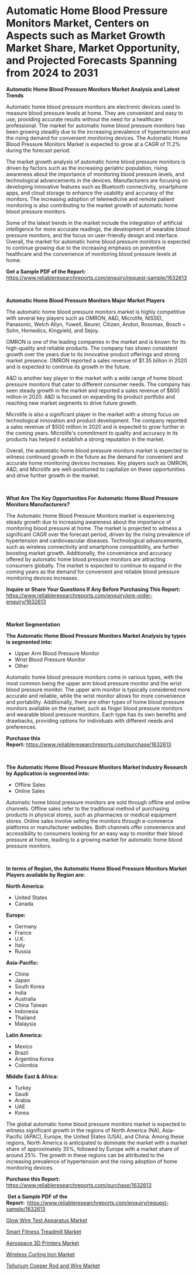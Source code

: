 <p><h1>Automatic Home Blood Pressure Monitors Market, Centers on Aspects such as Market Growth Market Share, Market Opportunity, and Projected Forecasts Spanning from 2024 to 2031</h1></p><p><strong>Automatic Home Blood Pressure Monitors Market Analysis and Latest Trends</strong></p>
<p><p>Automatic home blood pressure monitors are electronic devices used to measure blood pressure levels at home. They are convenient and easy to use, providing accurate results without the need for a healthcare professional. The market for automatic home blood pressure monitors has been growing steadily due to the increasing prevalence of hypertension and the rising demand for convenient monitoring devices. The Automatic Home Blood Pressure Monitors Market is expected to grow at a CAGR of 11.2% during the forecast period.</p><p>The market growth analysis of automatic home blood pressure monitors is driven by factors such as the increasing geriatric population, rising awareness about the importance of monitoring blood pressure levels, and technological advancements in the devices. Manufacturers are focusing on developing innovative features such as Bluetooth connectivity, smartphone apps, and cloud storage to enhance the usability and accuracy of the monitors. The increasing adoption of telemedicine and remote patient monitoring is also contributing to the market growth of automatic home blood pressure monitors.</p><p>Some of the latest trends in the market include the integration of artificial intelligence for more accurate readings, the development of wearable blood pressure monitors, and the focus on user-friendly design and interface. Overall, the market for automatic home blood pressure monitors is expected to continue growing due to the increasing emphasis on preventive healthcare and the convenience of monitoring blood pressure levels at home.</p></p>
<p><strong>Get a Sample PDF of the Report:&nbsp;</strong> <a href="https://www.reliableresearchreports.com/enquiry/request-sample/1632613">https://www.reliableresearchreports.com/enquiry/request-sample/1632613</a></p>
<p>&nbsp;</p>
<p><strong>Automatic Home Blood Pressure Monitors Major Market Players</strong></p>
<p><p>The automatic home blood pressure monitors market is highly competitive with several key players such as OMRON, A&D, Microlife, NISSEI, Panasonic, Welch Allyn, Yuwell, Beurer, Citizen, Andon, Rossmax, Bosch + Sohn, Homedics, Kingyield, and Sejoy. </p><p>OMRON is one of the leading companies in the market and is known for its high-quality and reliable products. The company has shown consistent growth over the years due to its innovative product offerings and strong market presence. OMRON reported a sales revenue of $1.35 billion in 2020 and is expected to continue its growth in the future.</p><p>A&D is another key player in the market with a wide range of home blood pressure monitors that cater to different consumer needs. The company has seen steady growth in the market and reported a sales revenue of $800 million in 2020. A&D is focused on expanding its product portfolio and reaching new market segments to drive future growth.</p><p>Microlife is also a significant player in the market with a strong focus on technological innovation and product development. The company reported a sales revenue of $500 million in 2020 and is expected to grow further in the coming years. Microlife's commitment to quality and accuracy in its products has helped it establish a strong reputation in the market.</p><p>Overall, the automatic home blood pressure monitors market is expected to witness continued growth in the future as the demand for convenient and accurate home monitoring devices increases. Key players such as OMRON, A&D, and Microlife are well-positioned to capitalize on these opportunities and drive further growth in the market.</p></p>
<p>&nbsp;</p>
<p><strong>What Are The Key Opportunities For Automatic Home Blood Pressure Monitors Manufacturers?</strong></p>
<p><p>The Automatic Home Blood Pressure Monitors market is experiencing steady growth due to increasing awareness about the importance of monitoring blood pressure at home. The market is projected to witness a significant CAGR over the forecast period, driven by the rising prevalence of hypertension and cardiovascular diseases. Technological advancements, such as wireless connectivity and smartphone compatibility, are further boosting market growth. Additionally, the convenience and accuracy offered by automatic home blood pressure monitors are attracting consumers globally. The market is expected to continue to expand in the coming years as the demand for convenient and reliable blood pressure monitoring devices increases.</p></p>
<p><strong>Inquire or Share Your Questions If Any Before Purchasing This Report:</strong> <a href="https://www.reliableresearchreports.com/enquiry/pre-order-enquiry/1632613">https://www.reliableresearchreports.com/enquiry/pre-order-enquiry/1632613</a></p>
<p>&nbsp;</p>
<p><strong>Market Segmentation</strong></p>
<p><strong>The Automatic Home Blood Pressure Monitors Market Analysis by types is segmented into:</strong></p>
<p><ul><li>Upper Arm Blood Pressure Monitor</li><li>Wrist Blood Pressure Monitor</li><li>Other</li></ul></p>
<p><p>Automatic home blood pressure monitors come in various types, with the most common being the upper arm blood pressure monitor and the wrist blood pressure monitor. The upper arm monitor is typically considered more accurate and reliable, while the wrist monitor allows for more convenience and portability. Additionally, there are other types of home blood pressure monitors available on the market, such as finger blood pressure monitors and wearable blood pressure monitors. Each type has its own benefits and drawbacks, providing options for individuals with different needs and preferences.</p></p>
<p><strong>Purchase this Report:&nbsp;</strong><a href="https://www.reliableresearchreports.com/purchase/1632613">https://www.reliableresearchreports.com/purchase/1632613</a></p>
<p>&nbsp;</p>
<p><strong>The Automatic Home Blood Pressure Monitors Market Industry Research by Application is segmented into:</strong></p>
<p><ul><li>Offline Sales</li><li>Online Sales</li></ul></p>
<p><p>Automatic home blood pressure monitors are sold through offline and online channels. Offline sales refer to the traditional method of purchasing products in physical stores, such as pharmacies or medical equipment stores. Online sales involve selling the monitors through e-commerce platforms or manufacturer websites. Both channels offer convenience and accessibility to consumers looking for an easy way to monitor their blood pressure at home, leading to a growing market for automatic home blood pressure monitors.</p></p>
<p>&nbsp;</p>
<p><strong>In terms of Region, the Automatic Home Blood Pressure Monitors Market Players available by Region are:</strong></p>
<p>
    <p> <strong> North America: </strong>
        <ul>
            <li>United States</li>
            <li>Canada</li>
        </ul>
        </p> 
    <p> <strong> Europe: </strong>
        <ul>
            <li>Germany</li>
            <li>France</li>
            <li>U.K.</li>
            <li>Italy</li>
            <li>Russia</li>
        </ul>
        </p> 
    <p> <strong> Asia-Pacific: </strong>
        <ul>
            <li>China</li>
            <li>Japan</li>
            <li>South Korea</li>
            <li>India</li>
            <li>Australia</li>
            <li>China Taiwan</li>
            <li>Indonesia</li>
            <li>Thailand</li>
            <li>Malaysia</li>
        </ul>
        </p> 
    <p> <strong> Latin America: </strong>
        <ul>
            <li>Mexico</li>
            <li>Brazil</li>
            <li>Argentina Korea</li>
            <li>Colombia</li>
        </ul>
        </p> 
    <p> <strong> Middle East & Africa: </strong>
        <ul>
            <li>Turkey</li>
            <li>Saudi</li>
            <li>Arabia</li>
            <li>UAE</li>
            <li>Korea</li>
        </ul>
    </p>
    </p>
<p><p>The global automatic home blood pressure monitors market is expected to witness significant growth in the regions of North America (NA), Asia-Pacific (APAC), Europe, the United States (USA), and China. Among these regions, North America is anticipated to dominate the market with a market share of approximately 35%, followed by Europe with a market share of around 25%. The growth in these regions can be attributed to the increasing prevalence of hypertension and the rising adoption of home monitoring devices.</p></p>
<p><strong>Purchase this Report: </strong><a href="https://www.reliableresearchreports.com/purchase/1632613">https://www.reliableresearchreports.com/purchase/1632613</a></p>
<p>&nbsp;<strong>Get a Sample PDF of the Report:&nbsp;&nbsp;</strong><a href="https://www.reliableresearchreports.com/enquiry/request-sample/1632613">https://www.reliableresearchreports.com/enquiry/request-sample/1632613</a></p>
<p><strong></strong></p>
<p><p><a href="https://crocus-run-b5a.notion.site/Glow-Wire-Test-Apparatus-Market-Research-Report-Unlocks-Analysis-on-the-Market-Financial-Status-Mar-8608b6cb49464b3cb21c8c51a11617a6">Glow Wire Test Apparatus Market</a></p><p><a href="https://view.publitas.com/reportprime-1/smart-fitness-treadmill-market-provides-a-comprehensive-analysis-including-a-macro-overview-of-the-market-as-well-as-micro-details-such-as-market-size-and-competitive-landscape/">Smart Fitness Treadmill Market</a></p><p><a href="https://gratis-rainforest-2ca.notion.site/Aerospace-3D-Printers-Market-Size-Share-Trends-Analysis-Report-By-Application-Regional-Outlook--72335b0275fd4defb5ac55489f130b44">Aerospace 3D Printers Market</a></p><p><a href="https://view.publitas.com/reportprime-1/wireless-curling-iron-market-research-report-provides-thorough-industry-overview-which-offers-an-in-depth-analysis-of-product-trends-and-new-market-divisions/">Wireless Curling Iron Market</a></p><p><a href="https://metal-farmhouse-e95.notion.site/Tellurium-Copper-Rod-and-Wire-Market-Furnish-Information-about-Market-Size-Market-Share-Market-Dyn-aea1f1de7e944266877ca0328a932732">Tellurium Copper Rod and Wire Market</a></p></p>